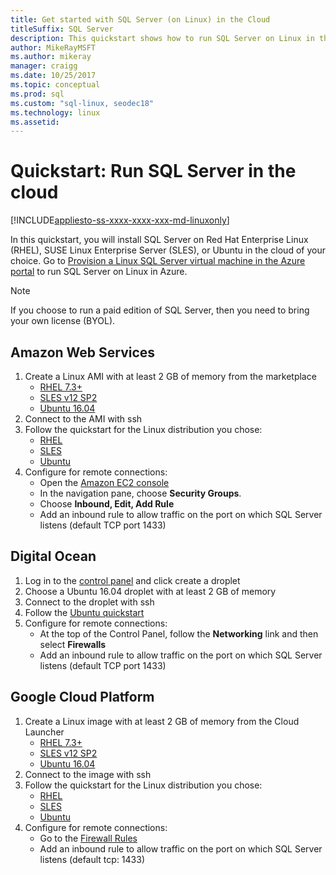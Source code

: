 ```yaml
---
title: Get started with SQL Server (on Linux) in the Cloud
titleSuffix: SQL Server
description: This quickstart shows how to run SQL Server on Linux in the cloud of your choice.
author: MikeRayMSFT 
ms.author: mikeray 
manager: craigg
ms.date: 10/25/2017
ms.topic: conceptual
ms.prod: sql  
ms.custom: "sql-linux, seodec18"
ms.technology: linux
ms.assetid:
---
```

# Quickstart: Run SQL Server in the cloud
[!INCLUDE[appliesto-ss-xxxx-xxxx-xxx-md-linuxonly](../includes/appliesto-ss-xxxx-xxxx-xxx-md-linuxonly.md)]

In this quickstart, you will install SQL Server on Red Hat Enterprise Linux (RHEL), SUSE Linux Enterprise Server (SLES), or Ubuntu in the cloud of your choice. Go to [Provision a Linux SQL Server virtual machine in the Azure portal](https://docs.microsoft.com/azure/virtual-machines/linux/sql/provision-sql-server-linux-virtual-machine?toc=toc.json) to run SQL Server on Linux in Azure.

> [!NOTE]
> If you choose to run a paid edition of SQL Server, then you need to bring your own license (BYOL).

## Amazon Web Services
1.	Create a Linux AMI with at least 2 GB of memory from the marketplace 
    * [RHEL 7.3+](https://aws.amazon.com/marketplace/pp/B00KWBZVK6)
    * [SLES v12 SP2](https://aws.amazon.com/marketplace/pp/B00PMM99PI)
    * [Ubuntu 16.04](https://aws.amazon.com/marketplace/pp/B01JBL2M0O)
1.	Connect to the AMI with ssh
1.	Follow the quickstart for the Linux distribution you chose: 
    * [RHEL](quickstart-install-connect-red-hat.md)
    * [SLES](quickstart-install-connect-suse.md)
    * [Ubuntu](quickstart-install-connect-ubuntu.md)
1.	Configure for remote connections: 
    * Open the [Amazon EC2 console]( https://console.aws.amazon.com/ec2/)
    * In the navigation pane, choose **Security Groups**. 
    * Choose **Inbound, Edit, Add Rule**
    * Add an inbound rule to allow traffic on the port on which SQL Server listens (default TCP port 1433)

    
## Digital Ocean
1. Log in to the [control panel](https://cloud.digitalocean.com/login) and click create a droplet
1. Choose a Ubuntu 16.04 droplet with at least 2 GB of memory
1. Connect to the droplet with ssh
1. Follow the [Ubuntu quickstart](quickstart-install-connect-ubuntu.md)
1. Configure for remote connections:
    * At the top of the Control Panel, follow the **Networking** link and then select **Firewalls**
    * Add an inbound rule to allow traffic on the port on which SQL Server listens (default TCP port 1433)
    
## Google Cloud Platform
1.	Create a Linux image with at least 2 GB of memory from the Cloud Launcher 
    * [RHEL 7.3+](https://console.cloud.google.com/launcher/details/rhel-cloud/rhel-7)
    * [SLES v12 SP2](https://console.cloud.google.com/launcher/details/suse-cloud/sles-12)
    * [Ubuntu 16.04](https://console.cloud.google.com/launcher/details/ubuntu-os-cloud/ubuntu-xenial)
1.	Connect to the image with ssh
1.	Follow the quickstart for the Linux distribution you chose: 
    * [RHEL](quickstart-install-connect-red-hat.md)
    * [SLES](quickstart-install-connect-suse.md)
    * [Ubuntu](quickstart-install-connect-ubuntu.md)
1.	Configure for remote connections: 
    * Go to the [Firewall Rules](https://console.cloud.google.com/networking/firewalls)
    * Add an inbound rule to allow traffic on the port on which SQL Server listens (default tcp: 1433)
